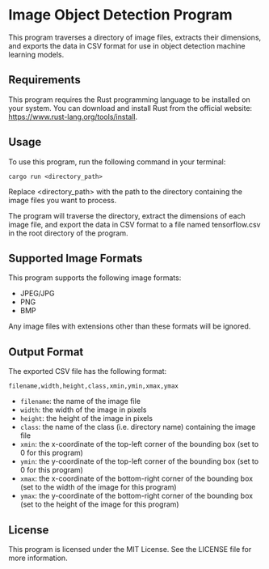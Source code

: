 # Image Object Detection Program
This program traverses a directory of image files, extracts their dimensions, and exports the data in CSV format for use in object detection machine learning models.

## Requirements
This program requires the Rust programming language to be installed on your system. You can download and install Rust from the official website: https://www.rust-lang.org/tools/install.

## Usage
To use this program, run the following command in your terminal:

```
cargo run <directory_path>
```
Replace <directory_path> with the path to the directory containing the image files you want to process.

The program will traverse the directory, extract the dimensions of each image file, and export the data in CSV format to a file named tensorflow.csv in the root directory of the program.

## Supported Image Formats
This program supports the following image formats:

* JPEG/JPG
* PNG
* BMP

Any image files with extensions other than these formats will be ignored.

## Output Format
The exported CSV file has the following format:

```csv
filename,width,height,class,xmin,ymin,xmax,ymax
```
* `filename`: the name of the image file
* `width`: the width of the image in pixels
* `height`: the height of the image in pixels
* `class`: the name of the class (i.e. directory name) containing the image file
* `xmin`: the x-coordinate of the top-left corner of the bounding box (set to 0 for this program)
* `ymin`: the y-coordinate of the top-left corner of the bounding box (set to 0 for this program)
* `xmax`: the x-coordinate of the bottom-right corner of the bounding box (set to the width of the image for this program)
* `ymax`: the y-coordinate of the bottom-right corner of the bounding box (set to the height of the image for this program)

## License
This program is licensed under the MIT License. See the LICENSE file for more information.
